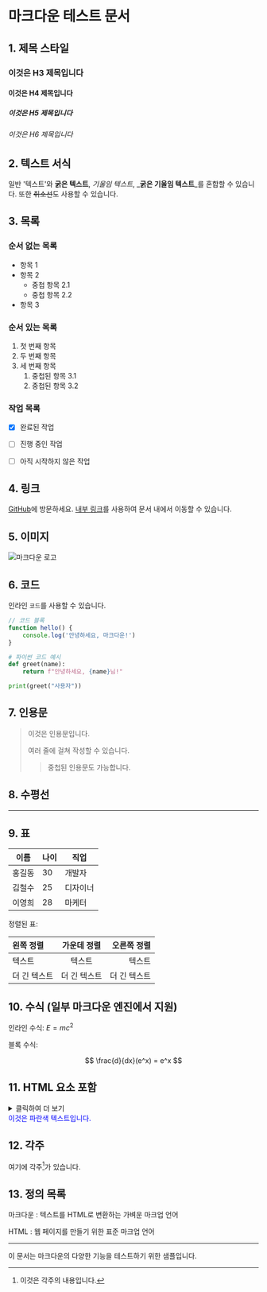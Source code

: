 # 마크다운 테스트 문서

## 1. 제목 스타일

### 이것은 H3 제목입니다

#### 이것은 H4 제목입니다

##### 이것은 H5 제목입니다

###### 이것은 H6 제목입니다

## 2. 텍스트 서식

일반 '텍스트'와 **굵은 텍스트**, _기울임 텍스트_, _**굵은 기울임 텍스트**_를 혼합할 수 있습니다.
또한 ~~취소선~~도 사용할 수 있습니다.

## 3. 목록

### 순서 없는 목록

- 항목 1
- 항목 2
  - 중첩 항목 2.1
  - 중첩 항목 2.2
- 항목 3

### 순서 있는 목록

1. 첫 번째 항목
2. 두 번째 항목
3. 세 번째 항목
   1. 중첩된 항목 3.1
   2. 중첩된 항목 3.2

### 작업 목록

- [x] 완료된 작업

- [ ] 진행 중인 작업
- [ ] 아직 시작하지 않은 작업

## 4. 링크

[GitHub](https://github.com)에 방문하세요.
[내부 링크](#1-제목-스타일)를 사용하여 문서 내에서 이동할 수 있습니다.

## 5. 이미지

![마크다운 로고](https://markdown-here.com/img/icon256.png)

## 6. 코드

인라인 `코드`를 사용할 수 있습니다.

```javascript
// 코드 블록
function hello() {
	console.log('안녕하세요, 마크다운!')
}
```

```python
# 파이썬 코드 예시
def greet(name):
    return f"안녕하세요, {name}님!"

print(greet("사용자"))
```

## 7. 인용문

> 이것은 인용문입니다.
>
> 여러 줄에 걸쳐 작성할 수 있습니다.
>
> > 중첩된 인용문도 가능합니다.

## 8. 수평선

---

## 9. 표

| 이름   | 나이 | 직업     |
| ------ | ---- | -------- |
| 홍길동 | 30   | 개발자   |
| 김철수 | 25   | 디자이너 |
| 이영희 | 28   | 마케터   |

정렬된 표:

| 왼쪽 정렬    | 가운데 정렬  |  오른쪽 정렬 |
| :----------- | :----------: | -----------: |
| 텍스트       |    텍스트    |       텍스트 |
| 더 긴 텍스트 | 더 긴 텍스트 | 더 긴 텍스트 |

## 10. 수식 (일부 마크다운 엔진에서 지원)

인라인 수식: $E = mc^2$

블록 수식:

$$
\frac{d}{dx}(e^x) = e^x
$$

## 11. HTML 요소 포함

<details>
<summary>클릭하여 더 보기</summary>
숨겨진 내용이 여기에 표시됩니다.
</details>

<div style="color: blue;">
이것은 파란색 텍스트입니다.
</div>

## 12. 각주

여기에 각주[^1]가 있습니다.

[^1]: 이것은 각주의 내용입니다.

## 13. 정의 목록

마크다운
: 텍스트를 HTML로 변환하는 가벼운 마크업 언어

HTML
: 웹 페이지를 만들기 위한 표준 마크업 언어

---

이 문서는 마크다운의 다양한 기능을 테스트하기 위한 샘플입니다.
